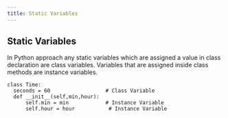```yaml
---
title: Static Variables
---
```

## Static Variables

In Python approach any static variables which are assigned a value in class declaration are class variables. Variables that are assigned inside class methods are instance variables.

    class Time: 
      seconds = 60                  # Class Variable 
      def __init__(self,min,hour): 
          self.min = min            # Instance Variable 
          self.hour = hour           # Instance Variable 
  
